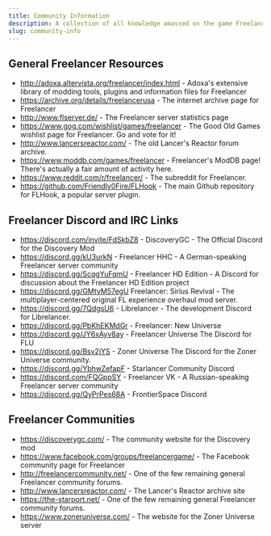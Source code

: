 ```yaml
---
title: Community Information
description: A collection of all knowledge amassed on the game Freelancer
slug: community-info
---
```


## General Freelancer Resources
- http://adoxa.altervista.org/freelancer/index.html - Adoxa's extensive library of  modding tools, plugins and information files for Freelancer
- https://archive.org/details/freelancerusa - The internet archive page for Freelancer
- http://www.flserver.de/ - The Freelancer server statistics page
- https://www.gog.com/wishlist/games/freelancer - The Good Old Games wishlist page for Freelancer. Go and vote for it!
- http://www.lancersreactor.com/ - The old Lancer's Reactor forum archive.
- https://www.moddb.com/games/freelancer - Freelancer's ModDB page! There's actually a fair amount of activity here.
- https://www.reddit.com/r/freelancer/ - The subreddit for Freelancer.
- https://github.com/Friendly0Fire/FLHook - The main Github repository for FLHook, a popular server plugin.

## Freelancer Discord and IRC Links
- https://discord.com/invite/FdSkbZ8 - DiscoveryGC - The Official Discord for the Discovery Mod
- https://discord.gg/kU3urkN - Freelancer HHC - A German-speaking Freelancer server community
- https://discord.gg/ScqgYuFqmU - Freelancer HD Edition - A Discord for discussion about the Freelancer HD Edition project
- https://discord.gg/GMtyM57egU Freelancer: Sirius Revival - The multiplayer-centered original FL experience overhaul mod server.
- https://discord.gg/7QdgsU6 - Librelancer - The development Discord for Librelancer.
- https://discord.gg/PbKhEKMdGr - Freelancer: New Universe
- https://discord.gg/JY6xAyv8ay - Freelancer Universe The Discord for FLU
- https://discord.gg/Bsv2jYS - Zoner Universe The Discord for the Zoner Universe community.
- https://discord.gg/YbhwZefapF - Starlancer Community Discord
- https://discord.com/FQGppSY - Freelancer VK - A Russian-speaking Freelancer server community
- https://discord.gg/QyPrPes68A - FrontierSpace Discord

## Freelancer Communities
- https://discoverygc.com/ - The community website for the Discovery mod
- https://www.facebook.com/groups/freelancergame/ - The Facebook community page for Freelancer
- http://freelancercommunity.net/ - One of the few remaining general Freelancer community forums.
- http://www.lancersreactor.com/ - The Lancer's Reactor archive site
- https://the-starport.net/ - One of the few remaining general Freelancer community forums.
- https://www.zoneruniverse.com/ - The website for the Zoner Universe server 
